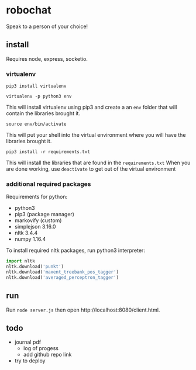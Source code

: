 # robochat

Speak to a person of your choice!

## install

Requires node, express, socketio.

### virtualenv
    pip3 install virtualenv

    virtualenv -p python3 env

This will install virtualenv using pip3 and create a an `env` folder that will contain the libraries brought it.

    source env/bin/activate

This will put your shell into the virtual environment where you will have the libraries brought it.

    pip3 install -r requirements.txt
    
This will install the libraries that are found in the `requirements.txt`
When you are done working, use `deactivate` to get out of the virtual environment

### additional required packages

Requirements for python:
- python3
- pip3 (package manager)
- markovify (custom)
- simplejson 3.16.0
- nltk 3.4.4
- numpy 1.16.4

To install required nltk packages, run python3 interpreter:

```python
import nltk
nltk.download('punkt')
nltk.download('maxent_treebank_pos_tagger')
nltk.download('averaged_perceptron_tagger')
```

## run

Run `node server.js` then open http://localhost:8080/client.html.

## todo

- journal pdf
  - log of progess
  - add github repo link
- try to deploy
